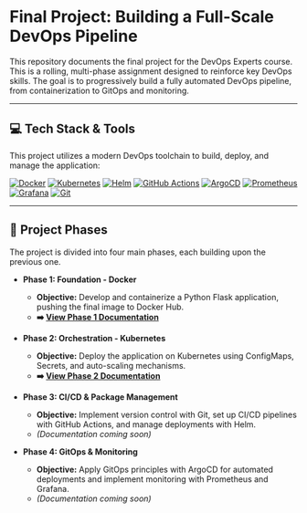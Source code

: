 # Final Project: Building a Full-Scale DevOps Pipeline

This repository documents the final project for the DevOps Experts course. This is a rolling, multi-phase assignment designed to reinforce key DevOps skills. The goal is to progressively build a fully automated DevOps pipeline, from containerization to GitOps and monitoring.

---

## 💻 Tech Stack & Tools

This project utilizes a modern DevOps toolchain to build, deploy, and manage the application:

<p align="left">
  <a href="https://www.docker.com/" target="_blank" rel="noreferrer"><img src="https://img.shields.io/badge/docker-%230db7ed.svg?style=for-the-badge&logo=docker&logoColor=white" alt="Docker"/></a>
  <a href="https://kubernetes.io" target="_blank" rel="noreferrer"><img src="https://img.shields.io/badge/kubernetes-%23326ce5.svg?style=for-the-badge&logo=kubernetes&logoColor=white" alt="Kubernetes"/></a>
  <a href="https://helm.sh" target="_blank" rel="noreferrer"><img src="https://img.shields.io/badge/Helm-0F1689?style=for-the-badge&logo=Helm&logoColor=white" alt="Helm"/></a>
  <a href="https://github.com/features/actions" target="_blank" rel="noreferrer"><img src="https://img.shields.io/badge/github%20actions-%232671E5.svg?style=for-the-badge&logo=githubactions&logoColor=white" alt="GitHub Actions"/></a>
  <a href="https://argoproj.github.io/cd/" target="_blank" rel="noreferrer"><img src="https://img.shields.io/badge/ArgoCD-F48332?style=for-the-badge&logo=argo&logoColor=white" alt="ArgoCD"/></a>
  <a href="https://prometheus.io/" target="_blank" rel="noreferrer"><img src="https://img.shields.io/badge/Prometheus-E6522C?style=for-the-badge&logo=Prometheus&logoColor=white" alt="Prometheus"/></a>
  <a href="https://grafana.com" target="_blank" rel="noreferrer"><img src="https://img.shields.io/badge/grafana-%23F46800.svg?style=for-the-badge&logo=grafana&logoColor=white" alt="Grafana"/></a>
  <a href="https://git-scm.com/" target="_blank" rel="noreferrer"><img src="https://img.shields.io/badge/git-%23F05033.svg?style=for-the-badge&logo=git&logoColor=white" alt="Git"/></a>
</p>

---

## 🚀 Project Phases

The project is divided into four main phases, each building upon the previous one.

* **Phase 1: Foundation - Docker**
    * **Objective:** Develop and containerize a Python Flask application, pushing the final image to Docker Hub.
    * **➡️ [View Phase 1 Documentation](./phase-1-flask-docker/README.md)**

* **Phase 2: Orchestration - Kubernetes**
    * **Objective:** Deploy the application on Kubernetes using ConfigMaps, Secrets, and auto-scaling mechanisms.
    * **➡️ [View Phase 2 Documentation](./phase-2-kubernetes/README.md)**

* **Phase 3: CI/CD & Package Management**
    * **Objective:** Implement version control with Git, set up CI/CD pipelines with GitHub Actions, and manage deployments with Helm.
    * *(Documentation coming soon)*

* **Phase 4: GitOps & Monitoring**
    * **Objective:** Apply GitOps principles with ArgoCD for automated deployments and implement monitoring with Prometheus and Grafana.
    * *(Documentation coming soon)*
  